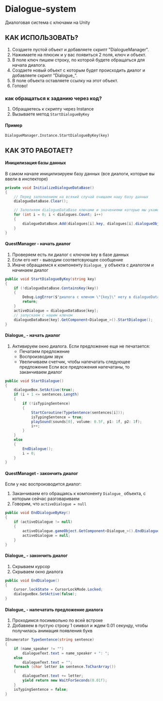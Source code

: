 # Dialogue-system
Диалоговая система с ключами на Unity

## КАК ИСПОЛЬЗОВАТЬ?
1. Создаете пустой объект и добавляете скрипт "DialogueManager".
2. Нажимаете на плюсик и у вас появиться 2 поля, ключ и объект.
3. В поле ключ пишем строку, по которой будете обращаться для начала диалога.
4. Создаете новый объект с которым будет происходить диалог и добавляете скрипт "Dialogue_".
5. В поле объекта оставляете ссылку на этот объект.
6. Готово! 
### как обращаться к заданию через код?
1. Обращаетесь к скрипту через Instance
2. Вызываете метод `StartDialogueByKey`
#### Пример
`DialogueManager.Instance.StartDialogueByKey(key)`
## КАК ЭТО РАБОТАЕТ?
#### Иницилизация базы данных
В самом начале иницилизируем базу данных (все диалоги, которые вы ввели в инспекторе)
```C#
private void InitializeDialogueDataBase()
{
    // Перед заполнением на всякий случай очищаем нашу базу данных
    dialogueDataBase.Clear();

    // Заполняем dialogueDataBase ключами и значениями которые мы укажем в листе dialogues
    for (int i = 0; i < dialogues.Count; i++)
    {
        dialogueDataBase.Add(dialogues[i].key, dialogues[i].dialogueObj);
    }
}
```
#### QuestManager - начать диалог
1. Проверяем есть ли диалог с ключом key в базе данных
2. Если его нет - выводим соответсвующее сообщение
3. Иначе обращаемся к компоненту `Dialogue_` у объекта с диалогом и начинаем диалог 
```C#
public void StartDialogueByKey(string key)
{
    if (!dialogueDataBase.ContainsKey(key))
    {
        Debug.LogError($"диалога c ключом \"{key}\" нету в dialogueDataBase");
        return;
    }
    activeDialogue = dialogueDataBase[key];
    // запускаем с нашим ключом
    dialogueDataBase[key].GetComponent<Dialogue_>().StartDialogue();
}
```
#### Dialogue_ - начать диалог
1. Активируем окно диалога.
Если предложение еще не печатается:
    * Печатаем предложение
    * Воспроизводим звук
    * Увеличиваем счетчик, чтобы напечатать следующее предложение
Если все предложения напечатаны, то заканчиваем диалог
```C#
public void StartDialogue()
{
    dialogueBox.SetActive(true);
    if (i + 1 <= sentences.Length)
    {
        if (!isTypingSentence)
        {
            StartCoroutine(TypeSentence(sentences[i]));
            isTypingSentence = true;
            playSound(sounds[0], volume: 0.5f, p1: 1f, p2: 1f);
            i++;
        }
    }
    else
    {
        EndDialogue();
        i = 0;
    }
}
```
#### QuestManaget - закончить диалог
Если у нас воспроизводится диалог: 
  1. Заканчиваем его обращаясь к компоненту `Dialogue_` объекта, с которым сейчас разговариваем
  2. Говорим, что `activeDialogue = null` 
```C#
public void EndDialogueByKey()
{
    if (activeDialogue != null)
    {
        activeDialogue.gameObject.GetComponent<Dialogue_>().EndDialogue();
        activeDialogue = null;
    }
}
```
#### Dialogue_ - закончить диалог
1. Скрываем курсор
2. Скрываем окно диалога
```C#
public void EndDialogue()
{
    Cursor.lockState = CursorLockMode.Locked;
    dialogueBox.SetActive(false);
}
```
#### Dialogue_ - напечатать предложение диалога
1. Проходимся посимвольно по всей встроке
2. Добавяем в пустую строку 1 символ и ждем 0.01 секунду, чтобы получилась анимация появления букв
```C#
IEnumerator TypeSentence(string sentence)
{
    if (name_speaker != "")
        dialogueText.text = name_speaker + ": ";
    else
        dialogueText.text = "";
    foreach (char letter in sentence.ToCharArray())
    {
        dialogueText.text += letter;
        yield return new WaitForSeconds(0.01f);
    }
    isTypingSentence = false;
}
```
